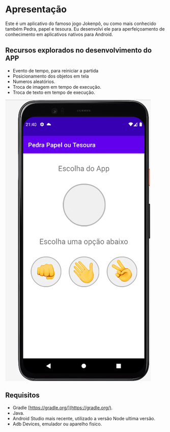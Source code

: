 # Apresentação

Este é um aplicativo do famoso jogo Jokenpô, ou como  mais conhecido também Pedra, papel e tesoura.
Eu desenvolvi ele para aperfeiçoamento de conhecimento em aplicativos nativos para Android.

## Recursos explorados no desenvolvimento do APP

* Evento de tempo, para reiniciar a partida
* Posicionamento dos objetos em tela
* Numeros aleatórios.
* Troca de imagem em tempo de execução.
* Troca de texto em tempo de execução.


![Imagem](images/PedraPapelTesoura.PNG)



## Requisitos

* Gradle [https://gradle.org/](https://gradle.org/).
* Java.
* Android Studio mais recente, utilizado a versão Node ultima versão.
* Adb Devices, emulador ou aparelho fisico.




